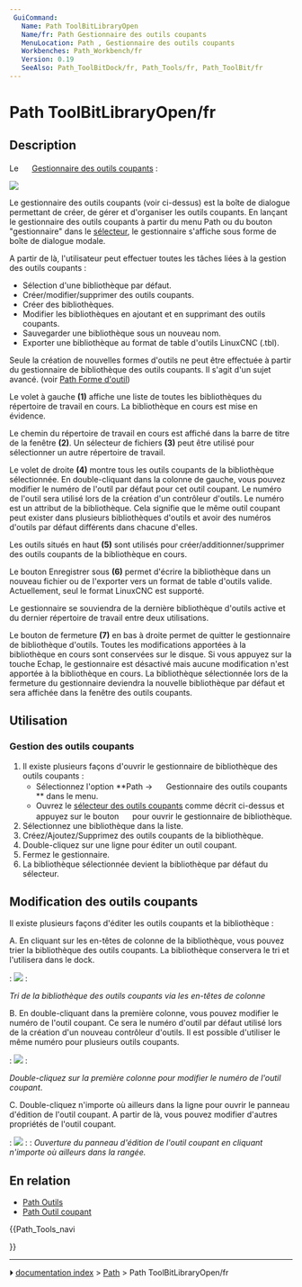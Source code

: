 ```yaml
---
 GuiCommand:
   Name: Path ToolBitLibraryOpen
   Name/fr: Path Gestionnaire des outils coupants
   MenuLocation: Path , Gestionnaire des outils coupants
   Workbenches: Path_Workbench/fr
   Version: 0.19
   SeeAlso: Path_ToolBitDock/fr, Path_Tools/fr, Path_ToolBit/fr
---
```


# Path ToolBitLibraryOpen/fr

## Description

Le <img alt="" src=images/Path_ToolBitLibraryOpen.svg  style="width:16px;"> [Gestionnaire des outils coupants](Path_ToolBitLibraryOpen/fr.md) :

![](images/Toolbitmanager.png )

Le gestionnaire des outils coupants (voir ci-dessus) est la boîte de dialogue permettant de créer, de gérer et d\'organiser les outils coupants. En lançant le gestionnaire des outils coupants à partir du menu Path ou du bouton \"gestionnaire\" dans le [sélecteur](Path_ToolBitDock/fr.md), le gestionnaire s\'affiche sous forme de boîte de dialogue modale.

A partir de là, l\'utilisateur peut effectuer toutes les tâches liées à la gestion des outils coupants :

-   Sélection d\'une bibliothèque par défaut.
-   Créer/modifier/supprimer des outils coupants.
-   Créer des bibliothèques.
-   Modifier les bibliothèques en ajoutant et en supprimant des outils coupants.
-   Sauvegarder une bibliothèque sous un nouveau nom.
-   Exporter une bibliothèque au format de table d\'outils LinuxCNC (.tbl).

Seule la création de nouvelles formes d\'outils ne peut être effectuée à partir du gestionnaire de bibliothèque des outils coupants. Il s\'agit d\'un sujet avancé. (voir [Path Forme d\'outil](Path_ToolShape/fr.md))

Le volet à gauche **(1)** affiche une liste de toutes les bibliothèques du répertoire de travail en cours. La bibliothèque en cours est mise en évidence.

Le chemin du répertoire de travail en cours est affiché dans la barre de titre de la fenêtre **(2)**. Un sélecteur de fichiers **(3)** peut être utilisé pour sélectionner un autre répertoire de travail.

Le volet de droite **(4)** montre tous les outils coupants de la bibliothèque sélectionnée. En double-cliquant dans la colonne de gauche, vous pouvez modifier le numéro de l\'outil par défaut pour cet outil coupant. Le numéro de l\'outil sera utilisé lors de la création d\'un contrôleur d\'outils. Le numéro est un attribut de la bibliothèque. Cela signifie que le même outil coupant peut exister dans plusieurs bibliothèques d\'outils et avoir des numéros d\'outils par défaut différents dans chacune d\'elles.

Les outils situés en haut **(5)** sont utilisés pour créer/additionner/supprimer des outils coupants de la bibliothèque en cours.

Le bouton Enregistrer sous **(6)** permet d\'écrire la bibliothèque dans un nouveau fichier ou de l\'exporter vers un format de table d\'outils valide. Actuellement, seul le format LinuxCNC est supporté.

Le gestionnaire se souviendra de la dernière bibliothèque d\'outils active et du dernier répertoire de travail entre deux utilisations.

Le bouton de fermeture **(7)** en bas à droite permet de quitter le gestionnaire de bibliothèque d\'outils. Toutes les modifications apportées à la bibliothèque en cours sont conservées sur le disque. Si vous appuyez sur la touche Echap, le gestionnaire est désactivé mais aucune modification n\'est apportée à la bibliothèque en cours. La bibliothèque sélectionnée lors de la fermeture du gestionnaire deviendra la nouvelle bibliothèque par défaut et sera affichée dans la fenêtre des outils coupants.



## Utilisation



### Gestion des outils coupants 

1.  Il existe plusieurs façons d\'ouvrir le gestionnaire de bibliothèque des outils coupants :
    -   Sélectionnez l\'option **Path → <img src="images/Path_ToolBitLibraryOpen.svg" width=16px> Gestionnaire des outils coupants ** dans le menu.
    -   Ouvrez le [sélecteur des outils coupants](Path_ToolBitDock/fr.md) comme décrit ci-dessus et appuyez sur le bouton **<img src="images/Path_ToolBitLibraryOpen.svg" width=16px>** pour ouvrir le gestionnaire de bibliothèque.
2.  Sélectionnez une bibliothèque dans la liste.
3.  Créez/Ajoutez/Supprimez des outils coupants de la bibliothèque.
4.  Double-cliquez sur une ligne pour éditer un outil coupant.
5.  Fermez le gestionnaire.
6.  La bibliothèque sélectionnée devient la bibliothèque par défaut du sélecteur.



## Modification des outils coupants 

Il existe plusieurs façons d\'éditer les outils coupants et la bibliothèque :

A. En cliquant sur les en-têtes de colonne de la bibliothèque, vous pouvez trier la bibliothèque des outils coupants. La bibliothèque conservera le tri et l\'utilisera dans le dock.

:   ![](images/Librarysort.png )
:   
    
*Tri de la bibliothèque des outils coupants via les en-têtes de colonne*
    

B. En double-cliquant dans la première colonne, vous pouvez modifier le numéro de l\'outil coupant. Ce sera le numéro d\'outil par défaut utilisé lors de la création d\'un nouveau contrôleur d\'outils. Il est possible d\'utiliser le même numéro pour plusieurs outils coupants.

:   ![](images/Edittoolnumber.png )
:   
    
*Double-cliquez sur la première colonne pour modifier le numéro de l'outil coupant*.

C. Double-cliquez n\'importe où ailleurs dans la ligne pour ouvrir le panneau d\'édition de l\'outil coupant. A partir de là, vous pouvez modifier d\'autres propriétés de l\'outil coupant.

:   ![](images/Editingpanel.png )
:   : 
*Ouverture du panneau d'édition de l'outil coupant en cliquant n'importe où ailleurs dans la rangée.*



## En relation 

-   [Path Outils](Path_Tools/fr.md)
-   [Path Outil coupant](Path_ToolBit/fr.md)





{{Path_Tools_navi

}}



---
⏵ [documentation index](../README.md) > [Path](Path_Workbench.md) > Path ToolBitLibraryOpen/fr
